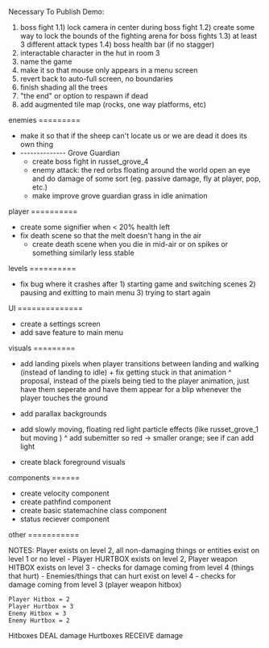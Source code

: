 Necessary To Publish Demo:
1) boss fight
	1.1) lock camera in center during boss fight
	1.2) create some way to lock the bounds of the fighting arena for boss fights
	1.3) at least 3 different attack types
	1.4) boss health bar (if no stagger)
2) interactable character in the hut in room 3
3) name the game
4) make it so that mouse only appears in a menu screen
5) revert back to auto-full screen, no boundaries
6) finish shading all the trees
7) "the end" or option to respawn if dead
8) add augmented tile map (rocks, one way platforms, etc)


enemies =========
- make it so that if the sheep can't locate us or we are dead it does its own thing
- -------------- Grove Guardian
	- create boss fight in russet_grove_4
	- enemy attack: the red orbs floating around the world open an eye and do damage of some sort (eg. passive damage, fly at player, pop, etc.)
	- make improve grove guardian grass in idle animation

player ==========
- create some signifier when < 20% health left
- fix death scene so that the melt doesn't hang in the air
	- create death scene when you die in mid-air or on spikes or something similarly less stable

levels ==========
- fix bug where it crashes after 1) starting game and switching scenes 2) pausing and exitting to main menu 3) trying to start again

UI ==============
- create a settings screen
- add save feature to main menu

visuals =========
- add landing pixels when player transitions between landing and walking (instead of landing to idle) + fix getting stuck in that animation
		^ proposal, instead of the pixels being tied to the player animation, just have them seperate and have them appear for a blip whenever the player touches the ground

- add parallax backgrounds
- add slowly moving, floating red light particle effects (like russet_grove_1 but moving )
		^ add subemitter so red -> smaller orange; see if can add light
- create black foreground visuals

components ======
- create velocity component
- create pathfind component
- create basic statemachine class component
- status reciever component

other ===========




NOTES:
	Player exists on level 2, all non-damaging things or entities exist on level 1 or no level
	- Player HURTBOX exists on level 2, Player weapon HITBOX exists on level 3
		- checks for damage coming from level 4 (things that hurt)
	- Enemies/things that can hurt exist on level 4
		- checks for damage coming from level 3 (player weapon hitbox)
		
	Player Hitbox = 2
	Player Hurtbox = 3
	Enemy Hitbox = 3
	Enemy Hurtbox = 2
		
Hitboxes DEAL damage
Hurtboxes RECEIVE damage
